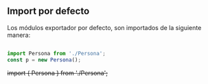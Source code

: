 ## Import por defecto

Los módulos exportador por defecto, son importados de la siguiente manera:

```ts

import Persona from './Persona';
const p = new Persona();
```
~~import { Persona } from './Persona';~~
